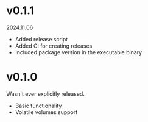 # v0.1.1

2024.11.06

-   Added release script
-   Added CI for creating releases
-   Included package version in the executable binary

# v0.1.0

Wasn't ever explicitly released.

-   Basic functionality
-   Volatile volumes support
